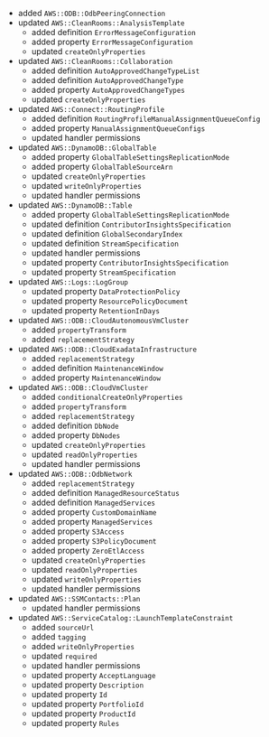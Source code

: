 - added `AWS::ODB::OdbPeeringConnection`
- updated `AWS::CleanRooms::AnalysisTemplate`
  - added definition `ErrorMessageConfiguration`
  - added property `ErrorMessageConfiguration`
  - updated `createOnlyProperties`
- updated `AWS::CleanRooms::Collaboration`
  - added definition `AutoApprovedChangeTypeList`
  - added definition `AutoApprovedChangeType`
  - added property `AutoApprovedChangeTypes`
  - updated `createOnlyProperties`
- updated `AWS::Connect::RoutingProfile`
  - added definition `RoutingProfileManualAssignmentQueueConfig`
  - added property `ManualAssignmentQueueConfigs`
  - updated handler permissions
- updated `AWS::DynamoDB::GlobalTable`
  - added property `GlobalTableSettingsReplicationMode`
  - added property `GlobalTableSourceArn`
  - updated `createOnlyProperties`
  - updated `writeOnlyProperties`
  - updated handler permissions
- updated `AWS::DynamoDB::Table`
  - added property `GlobalTableSettingsReplicationMode`
  - updated definition `ContributorInsightsSpecification`
  - updated definition `GlobalSecondaryIndex`
  - updated definition `StreamSpecification`
  - updated handler permissions
  - updated property `ContributorInsightsSpecification`
  - updated property `StreamSpecification`
- updated `AWS::Logs::LogGroup`
  - updated property `DataProtectionPolicy`
  - updated property `ResourcePolicyDocument`
  - updated property `RetentionInDays`
- updated `AWS::ODB::CloudAutonomousVmCluster`
  - added `propertyTransform`
  - added `replacementStrategy`
- updated `AWS::ODB::CloudExadataInfrastructure`
  - added `replacementStrategy`
  - added definition `MaintenanceWindow`
  - added property `MaintenanceWindow`
- updated `AWS::ODB::CloudVmCluster`
  - added `conditionalCreateOnlyProperties`
  - added `propertyTransform`
  - added `replacementStrategy`
  - added definition `DbNode`
  - added property `DbNodes`
  - updated `createOnlyProperties`
  - updated `readOnlyProperties`
  - updated handler permissions
- updated `AWS::ODB::OdbNetwork`
  - added `replacementStrategy`
  - added definition `ManagedResourceStatus`
  - added definition `ManagedServices`
  - added property `CustomDomainName`
  - added property `ManagedServices`
  - added property `S3Access`
  - added property `S3PolicyDocument`
  - added property `ZeroEtlAccess`
  - updated `createOnlyProperties`
  - updated `readOnlyProperties`
  - updated `writeOnlyProperties`
  - updated handler permissions
- updated `AWS::SSMContacts::Plan`
  - updated handler permissions
- updated `AWS::ServiceCatalog::LaunchTemplateConstraint`
  - added `sourceUrl`
  - added `tagging`
  - added `writeOnlyProperties`
  - updated `required`
  - updated handler permissions
  - updated property `AcceptLanguage`
  - updated property `Description`
  - updated property `Id`
  - updated property `PortfolioId`
  - updated property `ProductId`
  - updated property `Rules`
